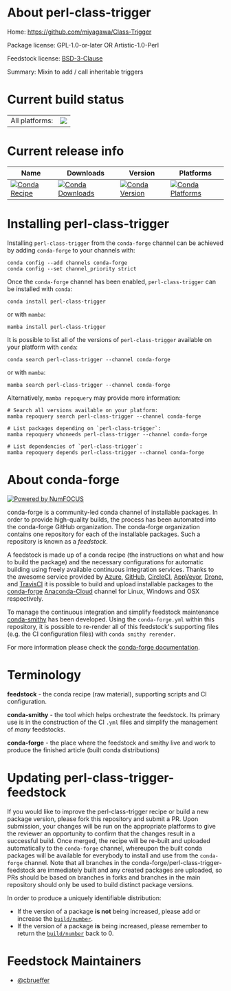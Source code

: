 About perl-class-trigger
========================

Home: https://github.com/miyagawa/Class-Trigger

Package license: GPL-1.0-or-later OR Artistic-1.0-Perl

Feedstock license: [BSD-3-Clause](https://github.com/conda-forge/perl-class-trigger-feedstock/blob/main/LICENSE.txt)

Summary: Mixin to add / call inheritable triggers

Current build status
====================


<table><tr><td>All platforms:</td>
    <td>
      <a href="https://dev.azure.com/conda-forge/feedstock-builds/_build/latest?definitionId=17607&branchName=main">
        <img src="https://dev.azure.com/conda-forge/feedstock-builds/_apis/build/status/perl-class-trigger-feedstock?branchName=main">
      </a>
    </td>
  </tr>
</table>

Current release info
====================

| Name | Downloads | Version | Platforms |
| --- | --- | --- | --- |
| [![Conda Recipe](https://img.shields.io/badge/recipe-perl--class--trigger-green.svg)](https://anaconda.org/conda-forge/perl-class-trigger) | [![Conda Downloads](https://img.shields.io/conda/dn/conda-forge/perl-class-trigger.svg)](https://anaconda.org/conda-forge/perl-class-trigger) | [![Conda Version](https://img.shields.io/conda/vn/conda-forge/perl-class-trigger.svg)](https://anaconda.org/conda-forge/perl-class-trigger) | [![Conda Platforms](https://img.shields.io/conda/pn/conda-forge/perl-class-trigger.svg)](https://anaconda.org/conda-forge/perl-class-trigger) |

Installing perl-class-trigger
=============================

Installing `perl-class-trigger` from the `conda-forge` channel can be achieved by adding `conda-forge` to your channels with:

```
conda config --add channels conda-forge
conda config --set channel_priority strict
```

Once the `conda-forge` channel has been enabled, `perl-class-trigger` can be installed with `conda`:

```
conda install perl-class-trigger
```

or with `mamba`:

```
mamba install perl-class-trigger
```

It is possible to list all of the versions of `perl-class-trigger` available on your platform with `conda`:

```
conda search perl-class-trigger --channel conda-forge
```

or with `mamba`:

```
mamba search perl-class-trigger --channel conda-forge
```

Alternatively, `mamba repoquery` may provide more information:

```
# Search all versions available on your platform:
mamba repoquery search perl-class-trigger --channel conda-forge

# List packages depending on `perl-class-trigger`:
mamba repoquery whoneeds perl-class-trigger --channel conda-forge

# List dependencies of `perl-class-trigger`:
mamba repoquery depends perl-class-trigger --channel conda-forge
```


About conda-forge
=================

[![Powered by
NumFOCUS](https://img.shields.io/badge/powered%20by-NumFOCUS-orange.svg?style=flat&colorA=E1523D&colorB=007D8A)](https://numfocus.org)

conda-forge is a community-led conda channel of installable packages.
In order to provide high-quality builds, the process has been automated into the
conda-forge GitHub organization. The conda-forge organization contains one repository
for each of the installable packages. Such a repository is known as a *feedstock*.

A feedstock is made up of a conda recipe (the instructions on what and how to build
the package) and the necessary configurations for automatic building using freely
available continuous integration services. Thanks to the awesome service provided by
[Azure](https://azure.microsoft.com/en-us/services/devops/), [GitHub](https://github.com/),
[CircleCI](https://circleci.com/), [AppVeyor](https://www.appveyor.com/),
[Drone](https://cloud.drone.io/welcome), and [TravisCI](https://travis-ci.com/)
it is possible to build and upload installable packages to the
[conda-forge](https://anaconda.org/conda-forge) [Anaconda-Cloud](https://anaconda.org/)
channel for Linux, Windows and OSX respectively.

To manage the continuous integration and simplify feedstock maintenance
[conda-smithy](https://github.com/conda-forge/conda-smithy) has been developed.
Using the ``conda-forge.yml`` within this repository, it is possible to re-render all of
this feedstock's supporting files (e.g. the CI configuration files) with ``conda smithy rerender``.

For more information please check the [conda-forge documentation](https://conda-forge.org/docs/).

Terminology
===========

**feedstock** - the conda recipe (raw material), supporting scripts and CI configuration.

**conda-smithy** - the tool which helps orchestrate the feedstock.
                   Its primary use is in the construction of the CI ``.yml`` files
                   and simplify the management of *many* feedstocks.

**conda-forge** - the place where the feedstock and smithy live and work to
                  produce the finished article (built conda distributions)


Updating perl-class-trigger-feedstock
=====================================

If you would like to improve the perl-class-trigger recipe or build a new
package version, please fork this repository and submit a PR. Upon submission,
your changes will be run on the appropriate platforms to give the reviewer an
opportunity to confirm that the changes result in a successful build. Once
merged, the recipe will be re-built and uploaded automatically to the
`conda-forge` channel, whereupon the built conda packages will be available for
everybody to install and use from the `conda-forge` channel.
Note that all branches in the conda-forge/perl-class-trigger-feedstock are
immediately built and any created packages are uploaded, so PRs should be based
on branches in forks and branches in the main repository should only be used to
build distinct package versions.

In order to produce a uniquely identifiable distribution:
 * If the version of a package **is not** being increased, please add or increase
   the [``build/number``](https://docs.conda.io/projects/conda-build/en/latest/resources/define-metadata.html#build-number-and-string).
 * If the version of a package **is** being increased, please remember to return
   the [``build/number``](https://docs.conda.io/projects/conda-build/en/latest/resources/define-metadata.html#build-number-and-string)
   back to 0.

Feedstock Maintainers
=====================

* [@cbrueffer](https://github.com/cbrueffer/)

